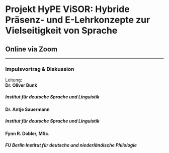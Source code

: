 # Projekt HyPE ViSOR: Hybride Präsenz- und E-Lehrkonzepte zur Vielseitigkeit von Sprache 
## Online via Zoom 
--- 
### Impulsvortrag & Diskussion 
Leitung: \
**Dr. Oliver Bunk**  
##### Institut für deutsche Sprache und Linguistik 
**Dr. Antje Sauermann**  
##### Institut für deutsche Sprache und Linguistik 
**Fynn R. Dobler, MSc.**  
##### FU Berlin Institut für deutsche und niederländische Philologie